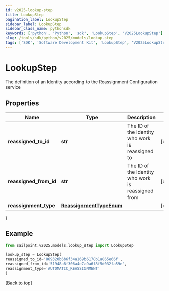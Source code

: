 ```yaml
---
id: v2025-lookup-step
title: LookupStep
pagination_label: LookupStep
sidebar_label: LookupStep
sidebar_class_name: pythonsdk
keywords: ['python', 'Python', 'sdk', 'LookupStep', 'V2025LookupStep']
slug: /tools/sdk/python/v2025/models/lookup-step
tags: ['SDK', 'Software Development Kit', 'LookupStep', 'V2025LookupStep']
---
```


# LookupStep

The definition of an Identity according to the Reassignment Configuration service

## Properties

| Name | Type | Description | Notes |
| --- | --- | --- | --- |
| **reassigned_to_id** | **str** | The ID of the Identity who work is reassigned to | [optional] |
| **reassigned_from_id** | **str** | The ID of the Identity who work is reassigned from | [optional] |
| **reassignment_type** | [**ReassignmentTypeEnum**](reassignment-type-enum) |  | [optional] |

}

## Example

```python
from sailpoint.v2025.models.lookup_step import LookupStep

lookup_step = LookupStep(
reassigned_to_id='869320b6b6f34a169b6178b1a865e66f',
reassigned_from_id='51948a8f306a4e7a9a6f8f5d032fa59e',
reassignment_type='AUTOMATIC_REASSIGNMENT'
)

```

[[Back to top]](#)
